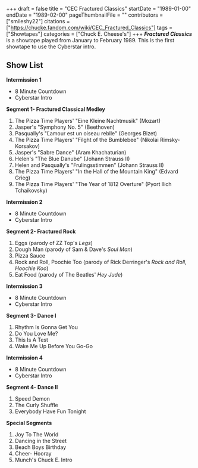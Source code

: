 +++
draft = false
title = "CEC Fractured Classics"
startDate = "1989-01-00"
endDate = "1989-02-00"
pageThumbnailFile = ""
contributors = ["smileshy22"]
citations = ["https://chucke.fandom.com/wiki/CEC_Fractured_Classics"]
tags = ["Showtapes"]
categories = ["Chuck E. Cheese's"]
+++
***Fractured Classics*** is a showtape played from January to February 1989. This is the first showtape to use the Cyberstar intro.

## Show List

**Intermission 1**

* 8 Minute Countdown
* Cyberstar Intro

**Segment 1- Fractured Classical Medley**

1. The Pizza Time Players' "Eine Kleine Nachtmusik" (Mozart)
2. Jasper's "Symphony No. 5" (Beethoven)
3. Pasqually's "Ľamour est un oiseau reblle" (Georges Bizet)
4. The Pizza Time Players' "Filght of the Bumblebee" (Nikolai Rimsky-Korsakov)
5. Jasper's "Sabre Dance" (Aram Khachaturian)
6. Helen's "The Blue Danube" (Johann Strauss II)
7. Helen and Pasqually's "Frulingsstimmen" (Johann Strauss II)
8. The Pizza Time Players' "In the Hall of the Mountain King" (Edvard Grieg)
9. The Pizza Time Players' "The Year of 1812 Overture" (Pyort llich Tchaikovsky)

**Intermission 2**

* 8 Minute Countdown
* Cyberstar Intro

**Segment 2- Fractured Rock**

1. Eggs (parody of ZZ Top's *Legs*)
2. Dough Man (parody of Sam & Dave's *Soul Man*)
3. Pizza Sauce
4. Rock and Roll, Poochie Too (parody of Rick Derringer's *Rock and Roll, Hoochie Koo*)
5. Eat Food (parody of The Beatles' *Hey Jude*)

**Intermission 3**

* 8 Minute Countdown
* Cyberstar Intro

**Segment 3- Dance I**

1. Rhythm Is Gonna Get You
2. Do You Love Me?
3. This Is A Test
4. Wake Me Up Before You Go-Go

**Intermission 4**

* 8 Minute Countdown
* Cyberstar Intro

**Segment 4- Dance II**

1. Speed Demon
2. The Curly Shuffle
3. Everybody Have Fun Tonight

**Special Segments**

1. Joy To The World
2. Dancing in the Street
3. Beach Boys Birthday
4. Cheer- Hooray
5. Munch's Chuck E. Intro
